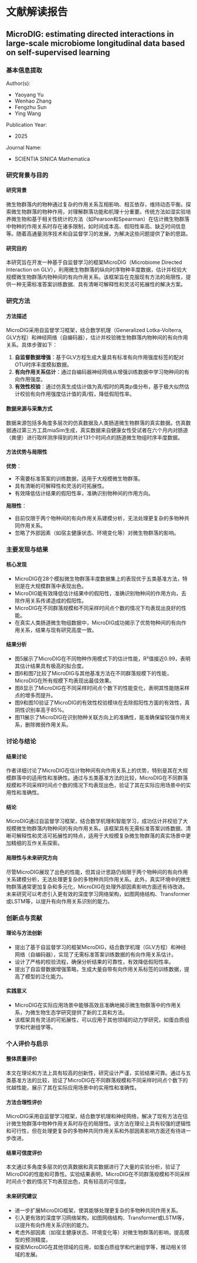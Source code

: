 # 文献解读报告

##  MicroDIG: estimating directed interactions in large-scale microbiome longitudinal data based on self-supervised learning


### 基本信息提取

Author(s):

- Yaoyang Yu
- Wenhao Zhang
- Fengzhu Sun
- Ying Wang

Publication Year:

- 2025

Journal Name:

- SCIENTIA SINICA Mathematica


### 研究背景与目的

#### 研究背景

微生物群落内的物种通过复杂的作用关系互相影响、相互依存，维持动态平衡。探索微生物群落的物种作用，对理解群落功能和机理十分重要。传统方法如湿实验培养微生物和基于相关性统计的方法（如Pearson和Spearman）在估计微生物群落中物种的作用关系时存在诸多限制，如时间成本高、假阳性率高、缺乏时间信息等。随着高通量测序技术和自监督学习的发展，为解决这些问题提供了新的思路。

#### 研究目的

本研究旨在开发一种基于自监督学习的框架MicroDIG（Microbiome Directed Interaction on GLV），利用微生物群落的纵向时序物种丰度数据，估计并校验大规模微生物群落内物种间的有向作用关系。该框架旨在克服现有方法的局限性，提供一种无需标准答案训练数据、具有清晰可解释性和灵活可拓展性的解决方案。


### 研究方法

#### 方法描述

MicroDIG采用自监督学习框架，结合数学机理（Generalized Lotka-Volterra, GLV方程）和神经网络（自编码器），估计并校验微生物群落内物种间的有向作用关系。具体步骤如下：

1. **自监督数据增强**：基于GLV方程生成大量具有标准有向作用强度标签的配对OTU时序丰度模拟数据。
2. **有向作用关系估计**：通过自编码器神经网络从增强训练数据中学习物种间的有向作用强度。
3. **有效性校验**：通过仿真生成估计值为真/假时的两类p值分布，基于极大似然估计校验有向作用强度估计值的真/假，降低假阳性率。

#### 数据来源与采集方式

数据来源包括多角度多层次的仿真数据及人类肠道微生物群落的真实数据。仿真数据通过第三方工具miaSim生成，真实数据来自健康女性受试者在六个月内对肠道（粪便）进行取样测序得到的共计131个时间点的肠道微生物组时序丰度数据。

#### 方法优势与局限性

**优势**：

- 不需要标准答案的训练数据，适用于大规模微生物群落。
- 具有清晰的可解释性和灵活的可拓展性。
- 有效降低估计结果的假阳性率，准确识别物种间的作用方向。

**局限性**：

- 目前仅限于两个物种间的有向作用关系建模分析，无法处理更复杂的多物种共同作用关系。
- 忽略了外部因素（如宿主健康状态、环境变化等）对微生物群落的影响。


### 主要发现与结果

#### 核心发现

- MicroDIG在28个模拟微生物群落丰度数据集上的表现优于五类基准方法，特别是在大规模群落中表现出色。
- MicroDIG能有效降低估计结果中的假阳性，准确识别物种间的作用方向，去除作用关系传递造成的假阳性。
- MicroDIG在不同群落规模和不同采样时间点个数的情况下均表现出良好的性能。
- 在真实人类肠道微生物组数据中，MicroDIG成功揭示了优势物种间的有向作用关系，结果与现有研究高度一致。

#### 结果分析

- 图5展示了MicroDIG在不同物种作用模式下的估计性能，R²值接近0.99，表明其估计结果具有极高的拟合度。
- 图6和图7比较了MicroDIG与其他基准方法在不同群落规模下的性能，MicroDIG在所有规模下均表现出最佳效果。
- 图8显示了MicroDIG在不同采样时间点个数下的性能变化，表明其性能随采样点的增多而提升。
- 图9和图10验证了MicroDIG的有效性校验模块在去除假阳性方面的有效性，真阴性识别率高于85%。
- 图11展示了MicroDIG在识别物种关联方向上的准确性，能准确保留较强作用关系，删除微弱作用关系。


### 讨论与结论

#### 结果讨论

作者详细讨论了MicroDIG在估计物种间有向作用关系上的优势，特别是其在大规模群落中的适用性和准确性。通过与五类基准方法的比较，MicroDIG在不同群落规模和不同采样时间点个数的情况下均表现出色，验证了其在实际应用场景中的实用性和准确性。

#### 结论

MicroDIG通过自监督学习框架，结合数学机理和智能学习，成功估计并校验了大规模微生物群落内物种间的有向作用关系。该框架具有无需标准答案训练数据、清晰可解释性和灵活可拓展性的特点，适用于大规模复杂微生物群落的真实场景中更加精细的互作关系探索。

#### 局限性与未来研究方向

尽管MicroDIG展现了出色的性能，但其设计思路仍局限于两个物种间的有向作用关系建模分析，无法处理更复杂的多物种共同作用关系。此外，真实环境中的微生物群落通常更加复杂和多元化，MicroDIG在处理外部因素影响方面还有待改进。未来研究可以考虑引入更有效的深度学习网络架构，如图网络结构、Transformer或LSTM等，以提升有向作用关系识别的能力。


### 创新点与贡献

#### 理论与方法创新

- 提出了基于自监督学习的框架MicroDIG，结合数学机理（GLV方程）和神经网络（自编码器），实现了无需标准答案训练数据的有向作用关系估计。
- 设计了严格的校验流程，确保分析结果的可靠性，有效降低假阳性率。
- 提出了自监督数据增强策略，生成大量自带有向作用关系标签的训练数据，提高了模型的泛化能力。

#### 实践意义

- MicroDIG在实际应用场景中能够高效且准确地揭示微生物群落中的作用关系，为微生物生态学研究提供了新的工具和方法。
- 该框架具有灵活的可拓展性，可以应用于其他领域的动力学研究，如蛋白质组学和代谢组学等。


### 个人评价与启示

#### 整体质量评价

本文在理论和方法上具有较高的创新性，研究设计严谨，实验结果可靠。通过与五类基准方法的比较，验证了MicroDIG在不同群落规模和不同采样时间点个数下的优越性能，展示了其在实际应用场景中的实用性和准确性。

#### 方法合理性评价

MicroDIG采用自监督学习框架，结合数学机理和神经网络，解决了现有方法在估计微生物群落中物种作用关系时存在的局限性。该方法在理论上具有较强的逻辑性和可行性，但在处理更复杂的多物种共同作用关系和外部因素影响方面还有待进一步改进。

#### 结果可信度评价

本文通过多角度多层次的仿真数据和真实数据进行了大量的实验分析，验证了MicroDIG的性能和可靠性。实验结果表明，MicroDIG在不同群落规模和不同采样时间点个数的情况下均表现出色，具有较高的可信度。

#### 未来研究建议

- 进一步扩展MicroDIG框架，使其能够处理更复杂的多物种共同作用关系。
- 引入更有效的深度学习网络架构，如图网络结构、Transformer或LSTM等，以提升有向作用关系识别的能力。
- 考虑外部因素（如宿主健康状态、环境变化等）对微生物群落的影响，提高模型的预测精度。
- 探索MicroDIG在其他领域的应用，如蛋白质组学和代谢组学等，推动相关领域的发展。
